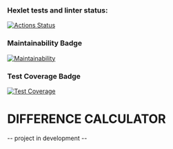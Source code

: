 ### Hexlet tests and linter status:
[![Actions Status](https://github.com/MikVito/java-project-71/actions/workflows/hexlet-check.yml/badge.svg)](https://github.com/MikVito/java-project-71/actions)

### Maintainability Badge
[![Maintainability](https://api.codeclimate.com/v1/badges/52c36059bc7e356a7204/maintainability)](https://codeclimate.com/github/MikVito/java-project-71/maintainability)

### Test Coverage Badge
[![Test Coverage](https://api.codeclimate.com/v1/badges/52c36059bc7e356a7204/test_coverage)](https://codeclimate.com/github/MikVito/java-project-71/test_coverage)

# DIFFERENCE CALCULATOR
-- project in development -- 
